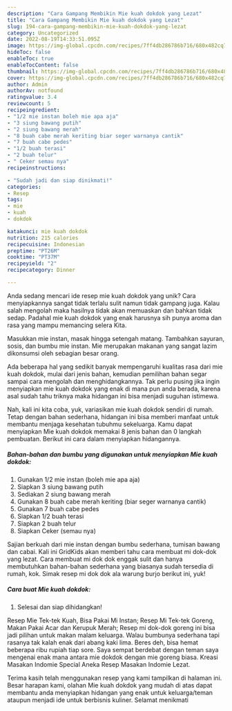 ```yaml
---
description: "Cara Gampang Membikin Mie kuah dokdok yang Lezat"
title: "Cara Gampang Membikin Mie kuah dokdok yang Lezat"
slug: 194-cara-gampang-membikin-mie-kuah-dokdok-yang-lezat
category: Uncategorized
date: 2022-08-19T14:33:51.095Z
image: https://img-global.cpcdn.com/recipes/7ff4db286786b716/680x482cq70/mie-kuah-dokdok-foto-resep-utama.jpg
hideToc: false
enableToc: true
enableTocContent: false
thumbnail: https://img-global.cpcdn.com/recipes/7ff4db286786b716/680x482cq70/mie-kuah-dokdok-foto-resep-utama.jpg
cover: https://img-global.cpcdn.com/recipes/7ff4db286786b716/680x482cq70/mie-kuah-dokdok-foto-resep-utama.jpg
author: Admin
authorAv: notfound
ratingvalue: 3.4
reviewcount: 5
recipeingredient:
- "1/2 mie instan boleh mie apa aja"
- "3 siung bawang putih"
- "2 siung bawang merah"
- "8 buah cabe merah keriting biar seger warnanya cantik"
- "7 buah cabe pedes"
- "1/2 buah terasi"
- "2 buah telur"
- " Ceker semau nya"
recipeinstructions:

- "Sudah jadi dan siap dinikmati!"
categories:
- Resep
tags:
- mie
- kuah
- dokdok

katakunci: mie kuah dokdok 
nutrition: 215 calories
recipecuisine: Indonesian
preptime: "PT26M"
cooktime: "PT37M"
recipeyield: "2"
recipecategory: Dinner

---
```





Anda sedang mencari ide resep mie kuah dokdok yang unik? Cara menyiapkannya sangat tidak terlalu sulit namun tidak gampang juga. Kalau salah mengolah maka hasilnya tidak akan memuaskan dan bahkan tidak sedap. Padahal mie kuah dokdok yang enak harusnya sih punya aroma dan rasa yang mampu memancing selera Kita.





Masukkan mie instan, masak hingga setengah matang. Tambahkan sayuran, sosis, dan bumbu mie instan. Mie merupakan makanan yang sangat lazim dikonsumsi oleh sebagian besar orang.

Ada beberapa hal yang sedikit banyak mempengaruhi kualitas rasa dari mie kuah dokdok, mulai dari jenis bahan, kemudian pemilihan bahan segar sampai cara mengolah dan menghidangkannya. Tak perlu pusing jika ingin menyiapkan mie kuah dokdok yang enak di mana pun anda berada, karena asal sudah tahu triknya maka hidangan ini bisa menjadi suguhan istimewa.






Nah, kali ini kita coba, yuk, variasikan mie kuah dokdok sendiri di rumah. Tetap dengan bahan sederhana, hidangan ini bisa memberi manfaat untuk membantu menjaga kesehatan tubuhmu sekeluarga. Kamu dapat menyiapkan Mie kuah dokdok memakai 8 jenis bahan dan 0 langkah pembuatan. Berikut ini cara dalam menyiapkan hidangannya.

<!--inarticleads1-->

##### Bahan-bahan dan bumbu yang digunakan untuk menyiapkan Mie kuah dokdok:

1. Gunakan 1/2 mie instan (boleh mie apa aja)
1. Siapkan 3 siung bawang putih
1. Sediakan 2 siung bawang merah
1. Gunakan 8 buah cabe merah keriting (biar seger warnanya cantik)
1. Gunakan 7 buah cabe pedes
1. Siapkan 1/2 buah terasi
1. Siapkan 2 buah telur
1. Siapkan  Ceker (semau nya)


Sajian berkuah dari mie instan dengan bumbu sederhana, tumisan bawang dan cabai. Kali ini GridKids akan memberi tahu cara membuat mi dok-dok yang lezat. Cara membuat mi dok dok enggak sulit dan hanya membutuhkan bahan-bahan sederhana yang biasanya sudah tersedia di rumah, kok. Simak resep mi dok dok ala warung burjo berikut ini, yuk! 

<!--inarticleads2-->

##### Cara buat Mie kuah dokdok:


1. Selesai dan siap dihidangkan!

Resep Mie Tek-tek Kuah, Bisa Pakai Mi Instan; Resep Mi Tek-tek Goreng, Makan Pakai Acar dan Kerupuk Merah; Resep mi dok-dok goreng ini bisa jadi pilihan untuk makan malam keluarga. Walau bumbunya sederhana tapi rasanya tak kalah enak dari abang kaki lima. Beres deh, bisa hemat beberapa ribu rupiah tiap sore. Saya sempat berdebat dengan teman saya mengenai enak mana antara mie dokdok dengan mie goreng biasa. Kreasi Masakan Indomie Special Aneka Resep Masakan Indomie Lezat. 

Terima kasih telah menggunakan resep yang kami tampilkan di halaman ini. Besar harapan kami, olahan Mie kuah dokdok yang mudah di atas dapat membantu anda menyiapkan hidangan yang enak untuk keluarga/teman ataupun menjadi ide untuk berbisnis kuliner. Selamat menikmati
